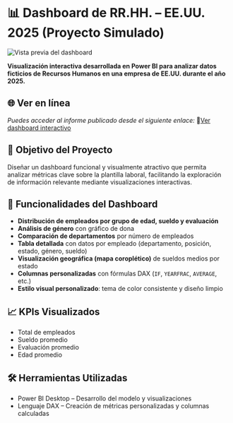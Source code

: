 # 📊 Dashboard de RR.HH. – EE.UU. 2025 (Proyecto Simulado)

![Vista previa del dashboard](https://github.com/user-attachments/assets/d5340b01-1cfb-4df2-b59d-2322e2f8831d)

**Visualización interactiva desarrollada en Power BI para analizar datos ficticios de Recursos Humanos en una empresa de EE.UU. durante el año 2025.**

## 🌐 Ver en línea

*Puedes acceder al informe publicado desde el siguiente enlace:* 🔗[Ver dashboard interactivo](https://app.powerbi.com/groups/me/reports/b7ada621-418a-4ccd-86ec-198f7ab9eead?ctid=8dbd6711-3051-4a69-bb5e-8714606711d6&pbi_source=linkShare)

## 🎯 Objetivo del Proyecto

Diseñar un dashboard funcional y visualmente atractivo que permita analizar métricas clave sobre la plantilla laboral, facilitando la exploración de información relevante mediante visualizaciones interactivas.

## 🧩 Funcionalidades del Dashboard

- **Distribución de empleados por grupo de edad, sueldo y evaluación**
- **Análisis de género** con gráfico de dona
- **Comparación de departamentos** por número de empleados
- **Tabla detallada** con datos por empleado (departamento, posición, estado, género, sueldo)
- **Visualización geográfica (mapa coroplético)** de sueldos medios por estado
- **Columnas personalizadas** con fórmulas DAX (`IF`, `YEARFRAC`, `AVERAGE`, etc.)
- **Estilo visual personalizado**: tema de color consistente y diseño limpio

## 📈 KPIs Visualizados

- Total de empleados  
- Sueldo promedio  
- Evaluación promedio  
- Edad promedio
<!--
## 🗂️ Modelo de Datos Relacional

El informe se basa en tres tablas conectadas mediante el campo `ID Empleado`:

- `Empleados`: información general (edad, género, ubicación, jefe directo).
- `Sueldos`: grupo salarial asignado por empleado.
- `Evaluación`: calificación y agrupación de desempeño.
-->
## 🛠️ Herramientas Utilizadas

- Power BI Desktop – Desarrollo del modelo y visualizaciones  
- Lenguaje DAX – Creación de métricas personalizadas y columnas calculadas
